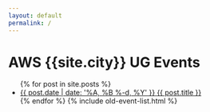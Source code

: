 ```yaml
---
layout: default
permalink: /
---
```


<div class="container">
  <h1 class="container mt-4 mb-4">AWS {{site.city}} UG Events</h1>
  <ul class="list-group">
    {% for post in site.posts %}
    <li class="list-group-item">
      <a href="{{ post.url }}">
        <span class="font-weight-light">{{ post.date | date: '%A, %B %-d, %Y' }}</span>
        <span class="font-weight-bold">
          {{ post.title }}
        </span>
      </a>
    </li>
  {% endfor %}
  {% include old-event-list.html %}
  </ul>
</div>

<!-- <div id="carousel-index" class="carousel slide" data-ride="carousel"> -->
<!-- <div id="carousel-index" class="carousel slide">
  <ol class="carousel-indicators">
    <li data-target="#carousel-index" data-slide-to="0" class="active"></li>
    <li data-target="#carousel-index" data-slide-to="1"></li>
  </ol>
  <div class="carousel-inner">
     <div class="carousel-item communityday active">
        <div class="container">
          <div class="carousel-caption text-center">
            <h1><img src="/content/img/aws-mena-community-day.png" id="communityday-logo" /></h1>
            <h2 class="mt-4">AWS MENA Community Day 2020 !</h2>
            <p>The annual community-led event will be held in Dubai, 25 March 2020.</p>
            <p class="mt-4"><a class="btn btn-lg btn-primary" href="/" role="button">Learn more</a></p>
          </div>
        </div>
      </div>
    <div class="carousel-item usergroups">
      <div class="container">
        <div class="carousel-caption text-center">
          <h1><img src="/content/img/usergroups-members.png" id="usergroups-members" /></h1>
          <p><div style="max-width: 480px; margin-left: auto; margin-right: auto;">AWS User Groups are communities that help answer questions, share ideas, and learn about new services and best practices.</div></p>
          <p><a class="btn btn-lg btn-primary" href="https://aws.amazon.com/developer/community/usergroups/middle-east/" role="button">Join our community</a></p>
        </div>
      </div>
    </div>
  </div>
  <a class="carousel-control-prev" href="#carousel-index" role="button" data-slide="prev">
    <span class="carousel-control-prev-icon" aria-hidden="true"></span>
    <span class="sr-only">Previous</span>
  </a>
  <a class="carousel-control-next" href="#carousel-index" role="button" data-slide="next">
    <span class="carousel-control-next-icon" aria-hidden="true"></span>
    <span class="sr-only">Next</span>
  </a>
</div> -->

<!-- <div class="container">
  <h1>AWS MENA Community</h1>
  <p><a href="https://aws.amazon.com/developer/community/usergroups/middle-east/">AWS in MENA</a></p>
</div> -->
